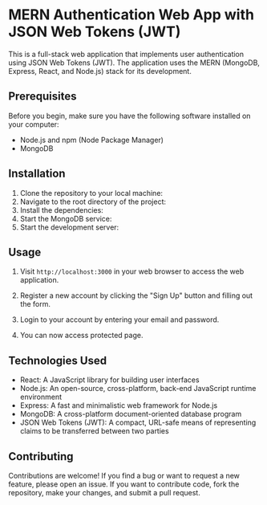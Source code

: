 # MERN Authentication Web App with JSON Web Tokens (JWT)

This is a full-stack web application that implements user authentication using JSON Web Tokens (JWT). The application uses the MERN (MongoDB, Express, React, and Node.js) stack for its development.

## Prerequisites

Before you begin, make sure you have the following software installed on your computer:

- Node.js and npm (Node Package Manager)
- MongoDB

## Installation

1. Clone the repository to your local machine:
2. Navigate to the root directory of the project:
3. Install the dependencies:
4. Start the MongoDB service:
5. Start the development server:

## Usage

1. Visit `http://localhost:3000` in your web browser to access the web application.

2. Register a new account by clicking the "Sign Up" button and filling out the form.

3. Login to your account by entering your email and password.

4. You can now access protected page.

## Technologies Used

- React: A JavaScript library for building user interfaces
- Node.js: An open-source, cross-platform, back-end JavaScript runtime environment
- Express: A fast and minimalistic web framework for Node.js
- MongoDB: A cross-platform document-oriented database program
- JSON Web Tokens (JWT): A compact, URL-safe means of representing claims to be transferred between two parties

## Contributing

Contributions are welcome! If you find a bug or want to request a new feature, please open an issue. If you want to contribute code, fork the repository, make your changes, and submit a pull request.
